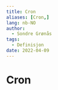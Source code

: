 ```yaml
---
title: Cron
aliases: [Cron,]
lang: nb-NO
author:
  - Sondre Grønås
tags:
  - Definisjon
date: 2022-04-09
---
```

# Cron
